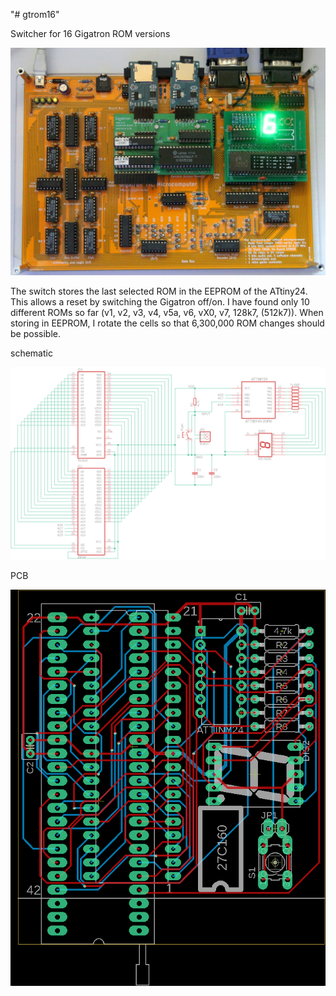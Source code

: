 "# gtrom16" 

Switcher for 16 Gigatron ROM versions

![switcher run](picture/rom-switch16-work.jpg)

The switch stores the last selected ROM in the EEPROM of the ATtiny24. This allows a reset by switching the Gigatron off/on. I have found only 10 different ROMs so far (v1, v2, v3, v4, v5a, v6, vX0, v7, 128k7, (512k7)).
When storing in EEPROM, I rotate the cells so that 6,300,000 ROM changes should be possible.

schematic

![schematic](eagle/ROM-Adapter5.sch.png)

PCB

![pcb](eagle/ROM-Adapter5.brd.300dpi.png)

